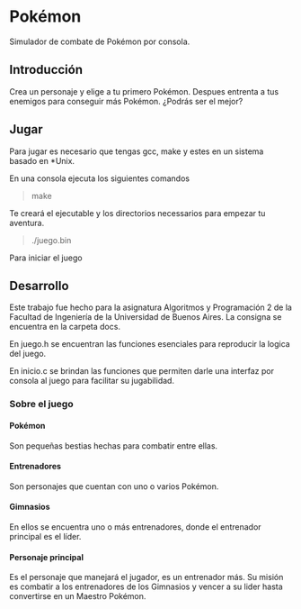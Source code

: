 # Pokémon

Simulador de combate de Pokémon por consola.

## Introducción

Crea un personaje y elige a tu primero Pokémon.
Despues entrenta a tus enemigos para conseguir más Pokémon.
¿Podrás ser el mejor?

## Jugar

Para jugar es necesario que tengas gcc, make y estes en un sistema basado en *Unix.

En una consola ejecuta los siguientes comandos

> make

  Te creará el ejecutable y los directorios necessarios para empezar tu aventura.

> ./juego.bin

  Para iniciar el juego

## Desarrollo

Este trabajo fue hecho para la asignatura Algoritmos y Programación 2 de la Facultad de Ingeniería de la Universidad de Buenos Aires. La consigna se encuentra en la carpeta docs.

En juego.h se encuentran las funciones esenciales para reproducir la logica del juego.

En inicio.c se brindan las funciones que permiten darle una interfaz por consola al juego para facilitar su jugabilidad.

### Sobre el juego

#### Pokémon

Son pequeñas bestias hechas para combatir entre ellas.

#### Entrenadores

Son personajes que cuentan con uno o varios Pokémon.

#### Gimnasios

En ellos se encuentra uno o más entrenadores, donde el entrenador principal es el líder.

#### Personaje principal

Es el personaje que manejará el jugador, es un entrenador más. Su misión es combatir a los entrenadores de los Gimnasios y vencer a su lider hasta convertirse en un Maestro Pokémon.
